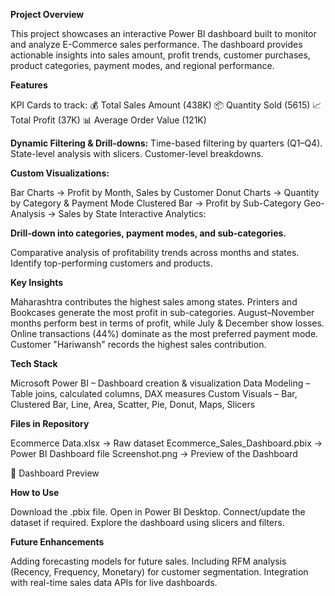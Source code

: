 **Project Overview**

This project showcases an interactive Power BI dashboard built to monitor and analyze E-Commerce sales performance.
The dashboard provides actionable insights into sales amount, profit trends, customer purchases, product categories, payment modes, and regional performance.


**Features**

KPI Cards to track:
💰 Total Sales Amount (438K)
📦 Quantity Sold (5615)
📈 Total Profit (37K)
📊 Average Order Value (121K)

**Dynamic Filtering & Drill-downs:**
Time-based filtering by quarters (Q1–Q4).
State-level analysis with slicers.
Customer-level breakdowns.

**Custom Visualizations:**

Bar Charts → Profit by Month, Sales by Customer
Donut Charts → Quantity by Category & Payment Mode
Clustered Bar → Profit by Sub-Category
Geo-Analysis → Sales by State
Interactive Analytics:

**Drill-down into categories, payment modes, and sub-categories.**

Comparative analysis of profitability trends across months and states.
Identify top-performing customers and products.

**Key Insights**

Maharashtra contributes the highest sales among states.
Printers and Bookcases generate the most profit in sub-categories.
August–November months perform best in terms of profit, while July & December show losses.
Online transactions (44%) dominate as the most preferred payment mode.
Customer "Hariwansh" records the highest sales contribution.

**Tech Stack**

Microsoft Power BI – Dashboard creation & visualization
Data Modeling – Table joins, calculated columns, DAX measures
Custom Visuals – Bar, Clustered Bar, Line, Area, Scatter, Pie, Donut, Maps, Slicers

**Files in Repository**

Ecommerce Data.xlsx → Raw dataset
Ecommerce_Sales_Dashboard.pbix → Power BI Dashboard file
Screenshot.png → Preview of the Dashboard

📸 Dashboard Preview

**How to Use**

Download the .pbix file.
Open in Power BI Desktop.
Connect/update the dataset if required.
Explore the dashboard using slicers and filters.

 **Future Enhancements**

Adding forecasting models for future sales.
Including RFM analysis (Recency, Frequency, Monetary) for customer segmentation.
Integration with real-time sales data APIs for live dashboards.
